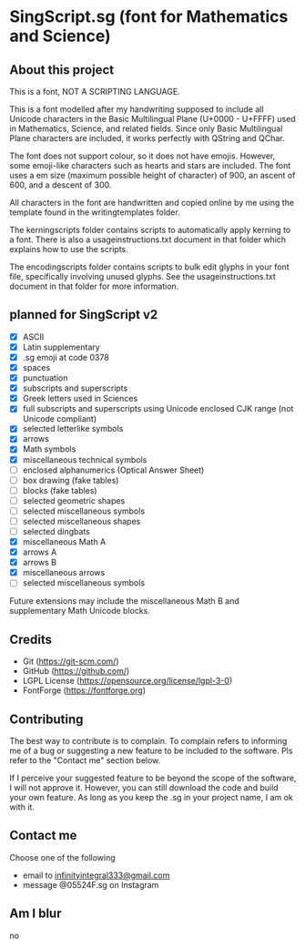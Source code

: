 # SingScript.sg (font for Mathematics and Science)

## About this project

This is a font, NOT A SCRIPTING LANGUAGE.

This is a font modelled after my handwriting supposed to include all Unicode characters in the Basic Multilingual Plane (U+0000 - U+FFFF) used in Mathematics, Science, and related fields. Since only Basic Multilingual Plane characters are included, it works perfectly with QString and QChar.

The font does not support colour, so it does not have emojis. However, some emoji-like characters such as hearts and stars are included. The font uses a em size (maximum possible height of character) of 900, an ascent of 600, and a descent of 300.

All characters in the font are handwritten and copied online by me using the template found in the writingtemplates folder.

The kerningscripts folder contains scripts to automatically apply kerning to a font. There is also a usageinstructions.txt document in that folder which explains how to use the scripts.

The encodingscripts folder contains scripts to bulk edit glyphs in your font file, specifically involving unused glyphs. See the usageinstructions.txt document in that folder for more information.

## planned for SingScript v2
- [x] ASCII
- [x] Latin supplementary
- [x] .sg emoji at code 0378
- [x] spaces
- [x] punctuation
- [x] subscripts and superscripts
- [x] Greek letters used in Sciences
- [x] full subscripts and superscripts using Unicode enclosed CJK range (not Unicode compliant)
- [x] selected letterlike symbols
- [x] arrows
- [x] Math symbols
- [x] miscellaneous technical symbols
- [ ] enclosed alphanumerics (Optical Answer Sheet)
- [ ] box drawing (fake tables)
- [ ] blocks (fake tables)
- [ ] selected geometric shapes
- [ ] selected miscellaneous symbols
- [ ] selected miscellaneous shapes
- [ ] selected dingbats
- [x] miscellaneous Math A
- [x] arrows A
- [x] arrows B
- [x] miscellaneous arrows
- [ ] selected miscellaneous symbols

Future extensions may include the miscellaneous Math B and supplementary Math Unicode blocks.

## Credits
- Git (https://git-scm.com/)
- GitHub (https://github.com/)
- LGPL License (https://opensource.org/license/lgpl-3-0)
- FontForge (https://fontforge.org)

## Contributing
The best way to contribute is to complain. To complain refers to informing me of a bug or suggesting a new feature to be included to the software. Pls refer to the "Contact me" section below.

If I perceive your suggested feature to be beyond the scope of the software, I will not approve it. However, you can still download the code and build your own feature. As long as you keep the .sg in your project name, I am ok with it.

## Contact me
Choose one of the following
- email to infinityintegral333@gmail.com
- message @05524F.sg on Instagram

## Am I blur
no
